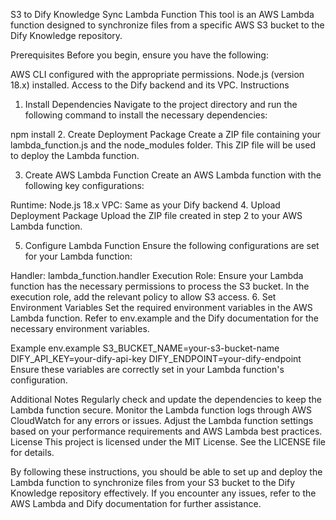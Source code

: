 S3 to Dify Knowledge Sync Lambda Function
This tool is an AWS Lambda function designed to synchronize files from a specific AWS S3 bucket to the Dify Knowledge repository.

Prerequisites
Before you begin, ensure you have the following:

AWS CLI configured with the appropriate permissions.
Node.js (version 18.x) installed.
Access to the Dify backend and its VPC.
Instructions
1. Install Dependencies
Navigate to the project directory and run the following command to install the necessary dependencies:

npm install
2. Create Deployment Package
Create a ZIP file containing your lambda_function.js and the node_modules folder. This ZIP file will be used to deploy the Lambda function.

3. Create AWS Lambda Function
Create an AWS Lambda function with the following key configurations:

Runtime: Node.js 18.x
VPC: Same as your Dify backend
4. Upload Deployment Package
Upload the ZIP file created in step 2 to your AWS Lambda function.

5. Configure Lambda Function
Ensure the following configurations are set for your Lambda function:

Handler: lambda_function.handler
Execution Role: Ensure your Lambda function has the necessary permissions to process the S3 bucket. In the execution role, add the relevant policy to allow S3 access.
6. Set Environment Variables
Set the required environment variables in the AWS Lambda function. Refer to env.example and the Dify documentation for the necessary environment variables.

Example env.example
S3_BUCKET_NAME=your-s3-bucket-name
DIFY_API_KEY=your-dify-api-key
DIFY_ENDPOINT=your-dify-endpoint
Ensure these variables are correctly set in your Lambda function's configuration.

Additional Notes
Regularly check and update the dependencies to keep the Lambda function secure.
Monitor the Lambda function logs through AWS CloudWatch for any errors or issues.
Adjust the Lambda function settings based on your performance requirements and AWS Lambda best practices.
License
This project is licensed under the MIT License. See the LICENSE file for details.

By following these instructions, you should be able to set up and deploy the Lambda function to synchronize files from your S3 bucket to the Dify Knowledge repository effectively. If you encounter any issues, refer to the AWS Lambda and Dify documentation for further assistance.